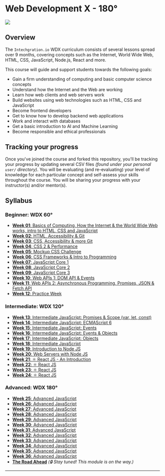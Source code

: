 # Web Development X - 180°

![](assets/syllabus.jpg)

## Overview 

  The `Intechgration.io` WDX curriculum consists of several lessons spread over 9 months, covering concepts such as the Internet, World Wide Web, HTML, CSS, JavaScript, Node.js, React and more.

  This course will guide and support students towards the following goals:

  - Gain a firm understanding of computing and basic computer science concepts
  - Understand how the Internet and the Web are working
  - Learn how web clients and web servers work
  - Build websites using web technologies such as HTML, CSS and JavaScript
  - Become frontend developers
  - Get to know how to develop backend web applications
  - Work and interact with databases
  - Get a basic introduction to AI and Machine Learning
  - Become responsible and ethical professionals 

## Tracking your progress

  Once you've joined the course and forked this repository, you'll be tracking your progress by updating several CSV files _(found under your personal `user/` directory)_. You will be evaluating (and re-evaluating) your level of knowledge for each particular concept and self-assess your skills throughout the course. You will be sharing your progress with your instructor(s) and/or mentor(s).

## Syllabus

### Beginner: WDX 60°

  - [**Week 01**: Basics of Computing, How the Internet & the World Wide Web works, intro to HTML, CSS and JavaScript](week01/index.md)
  - [**Week 02**: HTML, Accessibility & Git](week02/index.md)
  - [**Week 03**: CSS, Accessibility & more Git](week03/index.md)
  - [**Week 04**: CSS 2 & Performance](week04/index.md)
  - [**Week 05**: Mockup CSS Challenge](week05/index.md)
  - [**Week 06**: CSS Frameworks & Intro to Programming](week06/index.md)
  - [**Week 07**: JavaScript Core 1](week07/index.md)
  - [**Week 08**: JavaScript Core 2](week08/index.md)
  - [**Week 09**: JavaScript Core 3](week09/index.md)
  - [**Week 10**: Web APIs 1: DOM API & Events](week10/index.md)
  - [**Week 11**: Web APIs 2: Asynchronous Programming, Promises, JSON & Fetch API](week11/index.md)
  - [**Week 12**: Practice Week](week12/index.md)

### Intermediate: WDX 120°

  - [**Week 13**: Intermediate JavaScript: Promises & Scope (var, let, const)](week13/index.md)
  - [**Week 14**: Intermediate JavaScript: ECMAScript 6](week14/index.md)
  - [**Week 15**: Intermediate JavaScript: Events](week15/index.md)
  - [**Week 16**: Intermediate JavaScript: Events & Objects](week16/index.md)
  - [**Week 17**: Intermediate JavaScript: Objects](week17/index.md)
  - [**Week 18**: Intermediate JavaScript](week18/index.md)
  - [**Week 19**: Introduction to Node JS](week19/index.md)
  - [**Week 20**: Web Servers with Node JS](week20/index.md)
  - [**Week 21**: ⚛️ React JS - An Introduction](week21/index.md)
  - [**Week 22**: ⚛️ React JS](week22/index.md)
  - [**Week 23**: ⚛️ React JS](week23/index.md)
  - [**Week 24**: ⚛️ React JS](week24/index.md)

### Advanced: WDX 180°

  - [**Week 25**: Advanced JavaScript](week25/index.md)
  - [**Week 26**: Advanced JavaScript](week26/index.md)
  - [**Week 27**: Advanced JavaScript](week27/index.md)
  - [**Week 28**: Advanced JavaScript](week28/index.md)
  - [**Week 29**: Advanced JavaScript](week29/index.md)
  - [**Week 30**: Advanced JavaScript](week30/index.md)
  - [**Week 31**: Advanced JavaScript](week31/index.md)
  - [**Week 32**: Advanced JavaScript](week32/index.md)
  - [**Week 33**: Advanced JavaScript](week33/index.md)
  - [**Week 34**: Advanced JavaScript](week34/index.md)
  - [**Week 35**: Advanced JavaScript](week35/index.md)
  - [**Week 36**: Advanced JavaScript](week36/index.md)
  - [**The Road Ahead**](#week37/index.md) _(🔒 Stay tuned! This module is on the way.)_

---

<!-- COMMENTS: -->
<script src="https://utteranc.es/client.js"
  repo="in-tech-gration/WDX-180"
  issue-term="pathname"
  theme="github-dark"
  crossorigin="anonymous"
  async>
</script>